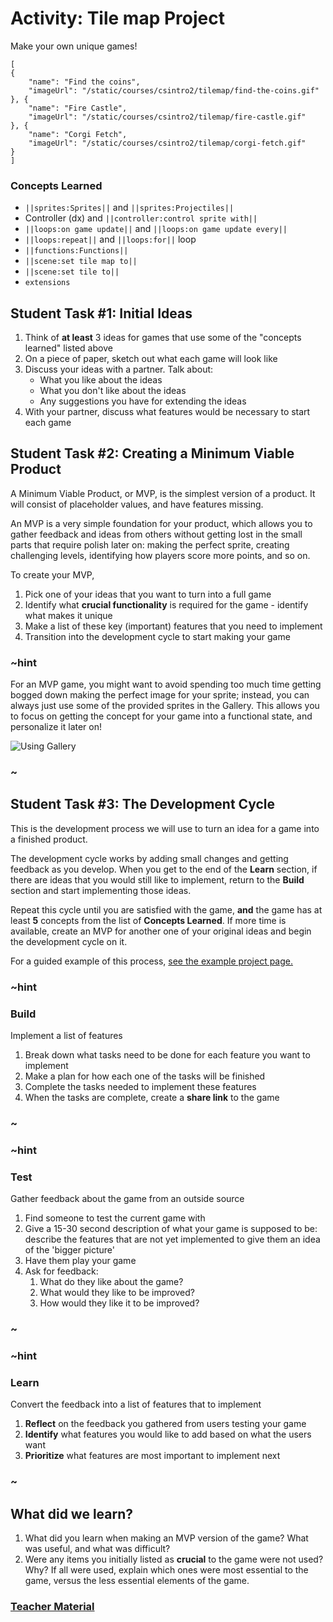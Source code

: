 # Activity: Tile map Project

Make your own unique games!

```codecard
[
{
    "name": "Find the coins",
    "imageUrl": "/static/courses/csintro2/tilemap/find-the-coins.gif"
}, {
    "name": "Fire Castle",
    "imageUrl": "/static/courses/csintro2/tilemap/fire-castle.gif"
}, {
    "name": "Corgi Fetch",
    "imageUrl": "/static/courses/csintro2/tilemap/corgi-fetch.gif"
}
]
```

### Concepts Learned

* ``||sprites:Sprites||`` and ``||sprites:Projectiles||``
* Controller (dx) and ``||controller:control sprite with||``
* ``||loops:on game update||`` and ``||loops:on game update every||``
* ``||loops:repeat||`` and ``||loops:for||`` loop
* ``||functions:Functions||`` 
* ``||scene:set tile map to||``
* ``||scene:set tile to||``
* ``extensions``

## Student Task #1: Initial Ideas

1. Think of **at least** 3 ideas for games that use some of the "concepts learned" listed above
2. On a piece of paper, sketch out what each game will look like
3. Discuss your ideas with a partner. Talk about:
    * What you like about the ideas
    * What you don't like about the ideas
    * Any suggestions you have for extending the ideas
4. With your partner, discuss what features would be necessary to start each game

## Student Task #2: Creating a Minimum Viable Product

A Minimum Viable Product, or MVP, is the simplest version of a product. It will consist of placeholder values, and have features missing.

An MVP is a very simple foundation for your product, which allows you to gather feedback and ideas from others without getting lost in the small parts that require polish later on: making the perfect sprite, creating challenging levels, identifying how players score more points, and so on.

To create your MVP,

1. Pick one of your ideas that you want to turn into a full game
2. Identify what **crucial functionality** is required for the game - identify what makes it unique
3. Make a list of these key (important) features that you need to implement
4. Transition into the development cycle to start making your game

### ~hint

For an MVP game, you might want to avoid spending too much time getting bogged down making the perfect image for your sprite; instead, you can always just use some of the provided sprites in the Gallery. This allows you to focus on getting the concept for your game into a functional state, and personalize it later on!

![Using Gallery](/static/courses/csintro1/project/image-gallery.gif)

### ~

## Student Task #3: The Development Cycle

This is the development process we will use to turn an idea for a game into a finished product.

The development cycle works by adding small changes and getting feedback as you develop. When you get to the end of the **Learn** section, if there are ideas that you would still like to implement, return to the **Build** section and start implementing those ideas.

Repeat this cycle until you are satisfied with the game, **and** the game has at least **5** concepts from the list of **Concepts Learned**. If more time is available, create an MVP for another one of your original ideas and begin the development cycle on it.

For a guided example of this process, [see the example project page.](/courses/csintro1/project/example)

### ~hint

### Build

Implement a list of features

1. Break down what tasks need to be done for each feature you want to implement
2. Make a plan for how each one of the tasks will be finished
3. Complete the tasks needed to implement these features
4. When the tasks are complete, create a **share link** to the game

### ~

### ~hint

### Test

Gather feedback about the game from an outside source

1. Find someone to test the current game with
2. Give a 15-30 second description of what your game is supposed to be: describe the features that are not yet implemented to give them an idea of the 'bigger picture'
3. Have them play your game
4. Ask for feedback:
    1. What do they like about the game?
    2. What would they like to be improved?
    3. How would they like it to be improved?

### ~

### ~hint

### Learn

Convert the feedback into a list of features that to implement

1. **Reflect** on the feedback you gathered from users testing your game
2. **Identify** what features you would like to add based on what the users want
3. **Prioritize** what features are most important to implement next

### ~

## What did we learn?

1. What did you learn when making an MVP version of the game? What was useful, and what was difficult?
2. Were any items you initially listed as **crucial** to the game were not used? Why? If all were used, explain which ones were most essential to the game, versus the less essential elements of the game.

### [Teacher Material](/courses/csintro2/about/teachers)

